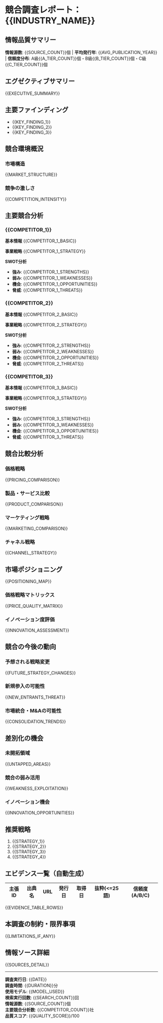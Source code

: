 # 競合調査レポート：{{INDUSTRY_NAME}}

## 情報品質サマリー
**情報源数**: {{SOURCE_COUNT}}個 | **平均発行年**: {{AVG_PUBLICATION_YEAR}} | **信頼度分布**: A級{{A_TIER_COUNT}}個・B級{{B_TIER_COUNT}}個・C級{{C_TIER_COUNT}}個

## エグゼクティブサマリー
{{EXECUTIVE_SUMMARY}}

## 主要ファインディング
- {{KEY_FINDING_1}}
- {{KEY_FINDING_2}}
- {{KEY_FINDING_3}}

## 競合環境概況
### 市場構造
{{MARKET_STRUCTURE}}

### 競争の激しさ
{{COMPETITION_INTENSITY}}

## 主要競合分析
### {{COMPETITOR_1}}
**基本情報**
{{COMPETITOR_1_BASIC}}

**事業戦略**
{{COMPETITOR_1_STRATEGY}}

**SWOT分析**
- **強み**: {{COMPETITOR_1_STRENGTHS}}
- **弱み**: {{COMPETITOR_1_WEAKNESSES}}
- **機会**: {{COMPETITOR_1_OPPORTUNITIES}}
- **脅威**: {{COMPETITOR_1_THREATS}}

### {{COMPETITOR_2}}
**基本情報**
{{COMPETITOR_2_BASIC}}

**事業戦略**
{{COMPETITOR_2_STRATEGY}}

**SWOT分析**
- **強み**: {{COMPETITOR_2_STRENGTHS}}
- **弱み**: {{COMPETITOR_2_WEAKNESSES}}
- **機会**: {{COMPETITOR_2_OPPORTUNITIES}}
- **脅威**: {{COMPETITOR_2_THREATS}}

### {{COMPETITOR_3}}
**基本情報**
{{COMPETITOR_3_BASIC}}

**事業戦略**
{{COMPETITOR_3_STRATEGY}}

**SWOT分析**
- **強み**: {{COMPETITOR_3_STRENGTHS}}
- **弱み**: {{COMPETITOR_3_WEAKNESSES}}
- **機会**: {{COMPETITOR_3_OPPORTUNITIES}}
- **脅威**: {{COMPETITOR_3_THREATS}}

## 競合比較分析
### 価格戦略
{{PRICING_COMPARISON}}

### 製品・サービス比較
{{PRODUCT_COMPARISON}}

### マーケティング戦略
{{MARKETING_COMPARISON}}

### チャネル戦略
{{CHANNEL_STRATEGY}}

## 市場ポジショニング
{{POSITIONING_MAP}}

### 価格戦略マトリックス
{{PRICE_QUALITY_MATRIX}}

### イノベーション度評価
{{INNOVATION_ASSESSMENT}}

## 競合の今後の動向
### 予想される戦略変更
{{FUTURE_STRATEGY_CHANGES}}

### 新規参入の可能性
{{NEW_ENTRANTS_THREAT}}

### 市場統合・M&Aの可能性
{{CONSOLIDATION_TRENDS}}

## 差別化の機会
### 未開拓領域
{{UNTAPPED_AREAS}}

### 競合の弱み活用
{{WEAKNESS_EXPLOITATION}}

### イノベーション機会
{{INNOVATION_OPPORTUNITIES}}

## 推奨戦略
1. {{STRATEGY_1}}
2. {{STRATEGY_2}}
3. {{STRATEGY_3}}
4. {{STRATEGY_4}}

## エビデンス一覧（自動生成）
| 主張ID | 出典名 | URL | 発行日 | 取得日 | 抜粋(<=25語) | 信頼度(A/B/C) |
|-------|--------|-----|-------|-------|---------------|---------------|
{{EVIDENCE_TABLE_ROWS}}

## 本調査の制約・限界事項
{{LIMITATIONS_IF_ANY}}

## 情報ソース詳細
{{SOURCES_DETAIL}}

---
**調査実行日**: {{DATE}}  
**調査時間**: {{DURATION}}分  
**使用モデル**: {{MODEL_USED}}  
**検索実行回数**: {{SEARCH_COUNT}}回  
**情報源数**: {{SOURCE_COUNT}}個  
**主要競合分析数**: {{COMPETITOR_COUNT}}社  
**品質スコア**: {{QUALITY_SCORE}}/100
